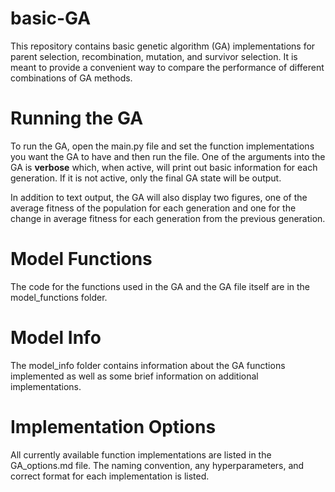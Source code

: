 # basic-GA
This repository contains basic genetic algorithm (GA) implementations for parent selection, recombination, mutation, and survivor selection. It is meant to provide a convenient way to compare the performance of different combinations of GA methods.

# Running the GA
To run the GA, open the main.py file and set the function implementations you want the GA to have and then run the file.
One of the arguments into the GA is **verbose** which, when active, will print out basic information for each generation. If it is not active, only the final GA state will be output.

In addition to text output, the GA will also display two figures, one of the average fitness of the population for each generation and one for the change in average fitness for each generation from the previous generation.

# Model Functions
The code for the functions used in the GA and the GA file itself are in the model_functions folder.

# Model Info
The model_info folder contains information about the GA functions implemented as well as some brief information on additional implementations.

# Implementation Options
All currently available function implementations are listed in the GA_options.md file. The naming convention, any hyperparameters, and correct format for each implementation is listed.
